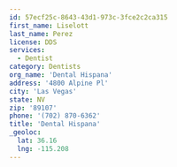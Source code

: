 ```yaml
---
id: 57ecf25c-8643-43d1-973c-3fce2c2ca315
first_name: Liselott
last_name: Perez
license: DDS
services:
  - Dentist
category: Dentists
org_name: 'Dental Hispana'
address: '4800 Alpine Pl'
city: 'Las Vegas'
state: NV
zip: '89107'
phone: '(702) 870-6362'
title: 'Dental Hispana'
_geoloc:
  lat: 36.16
  lng: -115.208
---
```

